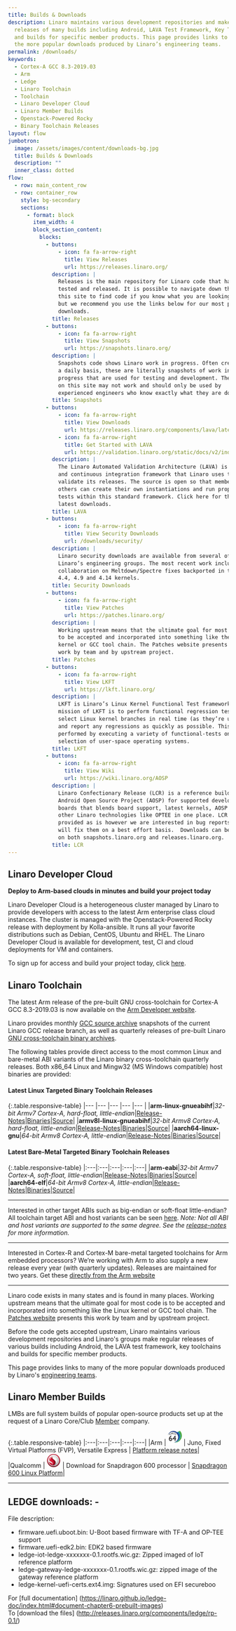 ```yaml
---
title: Builds & Downloads
description: Linaro maintains various development repositories and makes regular
  releases of many builds including Android, LAVA Test Framework, Key Toolchains
  and builds for specific member products. This page provides links to many of
  the more popular downloads produced by Linaro’s engineering teams.
permalink: /downloads/
keywords:
  - Cortex-A GCC 8.3-2019.03
  - Arm
  - Ledge
  - Linaro Toolchain
  - Toolchain
  - Linaro Developer Cloud
  - Linaro Member Builds
  - Openstack-Powered Rocky
  - Binary Toolchain Releases
layout: flow
jumbotron:
  image: /assets/images/content/downloads-bg.jpg
  title: Builds & Downloads
  description: ""
  inner_class: dotted
flow:
  - row: main_content_row
  - row: container_row
    style: bg-secondary
    sections:
      - format: block
        item_width: 4
        block_section_content:
          blocks:
            - buttons:
                - icon: fa fa-arrow-right
                  title: View Releases
                  url: https://releases.linaro.org/
              description: |
                Releases is the main repository for Linaro code that has been
                tested and released. It is possible to navigate down through
                this site to find code if you know what you are looking for,
                but we recommend you use the links below for our most popular
                downloads.
              title: Releases
            - buttons:
                - icon: fa fa-arrow-right
                  title: View Snapshots
                  url: https://snapshots.linaro.org/
              description: |
                Snapshots code shows Linaro work in progress. Often created on
                a daily basis, these are literally snapshots of work in
                progress that are used for testing and development. The code
                on this site may not work and should only be used by
                experienced engineers who know exactly what they are doing.
              title: Snapshots
            - buttons:
                - icon: fa fa-arrow-right
                  title: View Downloads
                  url: https://releases.linaro.org/components/lava/latest/
                - icon: fa fa-arrow-right
                  title: Get Started with LAVA
                  url: https://validation.linaro.org/static/docs/v2/index.html
              description: |
                The Linaro Automated Validation Architecture (LAVA) is a test
                and continuous integration framework that Linaro uses to
                validate its releases. The source is open so that members and
                others can create their own instantiations and run proprietary
                tests within this standard framework. Click here for the
                latest downloads.
              title: LAVA
            - buttons:
                - icon: fa fa-arrow-right
                  title: View Security Downloads
                  url: /downloads/security/
              description: |
                Linaro security downloads are available from several of
                Linaro’s engineering groups. The most recent work includes
                collaboration on Meltdown/Spectre fixes backported in to the
                4.4, 4.9 and 4.14 kernels.
              title: Security Downloads
            - buttons:
                - icon: fa fa-arrow-right
                  title: View Patches
                  url: https://patches.linaro.org/
              description: |
                Working upstream means that the ultimate goal for most code is
                to be accepted and incorporated into something like the Linux
                kernel or GCC tool chain. The Patches website presents this
                work by team and by upstream project.
              title: Patches
            - buttons:
                - icon: fa fa-arrow-right
                  title: View LKFT
                  url: https://lkft.linaro.org/
              description: |
                LKFT is Linaro’s Linux Kernel Functional Test framework. The
                mission of LKFT is to perform functional regression testing on
                select Linux kernel branches in real time (as they’re updated)
                and report any regressions as quickly as possible. This is
                performed by executing a variety of functional-tests on a
                selection of user-space operating systems.
              title: LKFT
            - buttons:
                - icon: fa fa-arrow-right
                  title: View Wiki
                  url: https://wiki.linaro.org/AOSP
              description: |
                Linaro Confectionary Release (LCR) is a reference build of the
                Android Open Source Project (AOSP) for supported development
                boards that blends board support, latest kernels, AOSP and
                other Linaro technologies like OPTEE in one place. LCR is
                provided as is however we are interested in bug reports and
                will fix them on a best effort basis.  Downloads can be found
                on both snapshots.linaro.org and releases.linaro.org.
              title: LCR
---
```

## Linaro Developer Cloud

**Deploy to Arm-based clouds in minutes and build your project today**

Linaro Developer Cloud is a heterogeneous cluster managed by Linaro to provide developers with access to the latest Arm enterprise class cloud instances. The cluster is managed with the Openstack-Powered Rocky release with deployment by Kolla-ansible. It runs all your favorite distributions such as Debian, CentOS, Ubuntu and RHEL. The Linaro Developer Cloud is available for development, test, CI and cloud deployments for VM and containers.

To sign up for access and build your project today, click [here](https://servicedesk.linaro.org/servicedesk/customer/portal/19/create/265).

## Linaro Toolchain

The latest Arm release of the pre-built GNU cross-toolchain for Cortex-A GCC 8.3-2019.03 is now available on the [Arm Developer website](https://developer.arm.com/tools-and-software/open-source-software/developer-tools/gnu-toolchain/gnu-a).

Linaro provides monthly [GCC source archive](https://snapshots.linaro.org/components/toolchain/gcc-linaro/) snapshots of the current Linaro GCC release branch, as well as quarterly releases of pre-built Linaro [GNU cross-toolchain binary archives](https://releases.linaro.org/components/toolchain/binaries/).

The following tables provide direct access to the most common Linux and bare-metal ABI variants of the Linaro binary cross-toolchain quarterly releases.  Both x86_64 Linux and Mingw32 (MS Windows compatible) host binaries are provided:

#### Latest Linux Targeted Binary Toolchain Releases

{:.table.responsive-table}
|--- |--- |--- |--- |--- |
|**arm-linux-gnueabihf**|_32-bit Armv7 Cortex-A, hard-float, little-endian_|[Release-Notes](https://releases.linaro.org/components/toolchain/binaries/latest-7/)|[Binaries](https://releases.linaro.org/components/toolchain/binaries/latest-7/arm-linux-gnueabihf/)|[Source](https://releases.linaro.org/components/toolchain/gcc-linaro/latest-7/)|
|**armv8l-linux-gnueabihf**|_32-bit Armv8 Cortex-A, hard-float, little-endian_|[Release-Notes](https://releases.linaro.org/components/toolchain/binaries/latest-7/)|[Binaries](https://releases.linaro.org/components/toolchain/binaries/latest-7/armv8l-linux-gnueabihf/)|[Source](https://releases.linaro.org/components/toolchain/gcc-linaro/latest-7/)|
|**aarch64-linux-gnu**|_64-bit Armv8 Cortex-A, little-endian_|[Release-Notes](https://releases.linaro.org/components/toolchain/binaries/latest-7/)|[Binaries](https://releases.linaro.org/components/toolchain/binaries/latest-7/aarch64-linux-gnu/)|[Source](https://releases.linaro.org/components/toolchain/gcc-linaro/latest-7/)|

#### Latest Bare-Metal Targeted Binary Toolchain Releases

{:.table.responsive-table}
|:---|:---|:---|:---|:---|
|**arm-eabi**|_32-bit Armv7 Cortex-A, soft-float, little-endian_|[Release-Notes](https://releases.linaro.org/components/toolchain/binaries/latest-7/)|[Binaries](https://releases.linaro.org/components/toolchain/binaries/latest-7/arm-eabi/)|[Source](https://releases.linaro.org/components/toolchain/gcc-linaro/latest-7/)|
|**aarch64-elf**|_64-bit Armv8 Cortex-A, little-endian_|[Release-Notes](https://releases.linaro.org/components/toolchain/binaries/latest-7/)|[Binaries](https://releases.linaro.org/components/toolchain/binaries/latest-7/aarch64-elf/)|[Source](https://releases.linaro.org/components/toolchain/gcc-linaro/latest-7/)|

- - -

Interested in other target ABIs such as big-endian or soft-float little-endian? All toolchain target ABI and host variants can be seen [here](https://releases.linaro.org/components/toolchain/binaries/latest-7/). _Note: Not all ABI and host variants are supported to the same degree. See the [release-notes](https://releases.linaro.org/components/toolchain/binaries/latest-7/) for more information._

- - -

Interested in Cortex-R and Cortex-M bare-metal targeted toolchains for Arm embedded processors? We’re working with Arm to also supply a new release every year (with quarterly updates). Releases are maintained for two years. Get these [directly from the Arm website](https://developer.arm.com/tools-and-software/open-source-software/developer-tools/gnu-toolchain/gnu-rm)

- - -

Linaro code exists in many states and is found in many places. Working upstream means that the ultimate goal for most code is to be accepted and incorporated into something like the Linux kernel or GCC tool chain. The [Patches website](https://patches.linaro.org/) presents this work by team and by upstream project.

Before the code gets accepted upstream, Linaro maintains various development repositories and Linaro's groups make regular releases of various builds including Android, the LAVA test framework, key toolchains and builds for specific member products.

This page provides links to many of the more popular downloads produced by Linaro's [engineering teams](/engineering/).

## Linaro Member Builds

LMBs are full system builds of popular open-source products set up at the request of a Linaro Core/Club [Member](/membership/) company.

{:.table.responsive-table}
|:---|:---|:---|:---|:---|
|Arm | <img src="/assets/images/content/aarch-64-logo-thumb.jpg" width="32px" height="auto" alt="AARCH 64 Logo" /> | Juno, Fixed Virtual Platforms (FVP), Versatile Express | [Platform release notes](http://community.arm.com/groups/arm-development-platforms)|
|Qualcomm | <img src="/assets/images/content/qualcomm-snapdragon-thumb.jpg" width="32px" height="auto" alt="Snapdragon Logo" /> | Download for Snapdragon 600 processor | [Snapdragon 600 Linux Platform](https://releases.linaro.org/debian/boards/snapdragon/latest/)|

- - -

## LEDGE downloads: -

File description:
- firmware.uefi.uboot.bin: U-Boot based firmware with TF-A and OP-TEE support
- firmware.uefi-edk2.bin: EDK2 based firmware
- ledge-iot-ledge-xxxxxxx-0.1.rootfs.wic.gz: Zipped imaged of IoT reference platform
- ledge-gateway-ledge-xxxxxxx-0.1.rootfs.wic.gz: zipped image of the gateway reference platform
- ledge-kernel-uefi-certs.ext4.img: Signatures used on EFI secureboo

For [full documentation] (https://linaro.github.io/ledge-doc/index.html#document-chapter6-prebuilt-images)  
To [download the files] (http://releases.linaro.org/components/ledge/rp-0.1/)